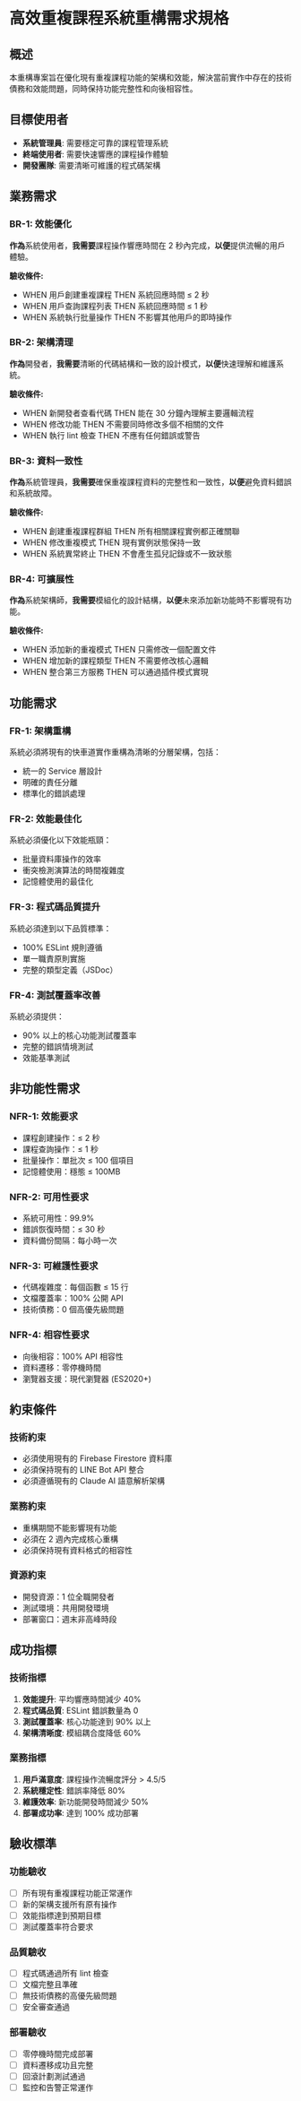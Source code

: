 # 高效重複課程系統重構需求規格

## 概述

本重構專案旨在優化現有重複課程功能的架構和效能，解決當前實作中存在的技術債務和效能問題，同時保持功能完整性和向後相容性。

## 目標使用者

- **系統管理員**: 需要穩定可靠的課程管理系統
- **終端使用者**: 需要快速響應的課程操作體驗
- **開發團隊**: 需要清晰可維護的程式碼架構

## 業務需求

### BR-1: 效能優化
**作為**系統使用者，**我需要**課程操作響應時間在 2 秒內完成，**以便**提供流暢的用戶體驗。

**驗收條件:**
- WHEN 用戶創建重複課程 THEN 系統回應時間 ≤ 2 秒
- WHEN 用戶查詢課程列表 THEN 系統回應時間 ≤ 1 秒
- WHEN 系統執行批量操作 THEN 不影響其他用戶的即時操作

### BR-2: 架構清理
**作為**開發者，**我需要**清晰的代碼結構和一致的設計模式，**以便**快速理解和維護系統。

**驗收條件:**
- WHEN 新開發者查看代碼 THEN 能在 30 分鐘內理解主要邏輯流程
- WHEN 修改功能 THEN 不需要同時修改多個不相關的文件
- WHEN 執行 lint 檢查 THEN 不應有任何錯誤或警告

### BR-3: 資料一致性
**作為**系統管理員，**我需要**確保重複課程資料的完整性和一致性，**以便**避免資料錯誤和系統故障。

**驗收條件:**
- WHEN 創建重複課程群組 THEN 所有相關課程實例都正確關聯
- WHEN 修改重複模式 THEN 現有實例狀態保持一致
- WHEN 系統異常終止 THEN 不會產生孤兒記錄或不一致狀態

### BR-4: 可擴展性
**作為**系統架構師，**我需要**模組化的設計結構，**以便**未來添加新功能時不影響現有功能。

**驗收條件:**
- WHEN 添加新的重複模式 THEN 只需修改一個配置文件
- WHEN 增加新的課程類型 THEN 不需要修改核心邏輯
- WHEN 整合第三方服務 THEN 可以通過插件模式實現

## 功能需求

### FR-1: 架構重構
系統必須將現有的快車道實作重構為清晰的分層架構，包括：
- 統一的 Service 層設計
- 明確的責任分離
- 標準化的錯誤處理

### FR-2: 效能最佳化
系統必須優化以下效能瓶頸：
- 批量資料庫操作的效率
- 衝突檢測演算法的時間複雜度
- 記憶體使用的最佳化

### FR-3: 程式碼品質提升
系統必須達到以下品質標準：
- 100% ESLint 規則遵循
- 單一職責原則實施
- 完整的類型定義（JSDoc）

### FR-4: 測試覆蓋率改善
系統必須提供：
- 90% 以上的核心功能測試覆蓋率
- 完整的錯誤情境測試
- 效能基準測試

## 非功能性需求

### NFR-1: 效能要求
- 課程創建操作：≤ 2 秒
- 課程查詢操作：≤ 1 秒
- 批量操作：單批次 ≤ 100 個項目
- 記憶體使用：穩態 ≤ 100MB

### NFR-2: 可用性要求
- 系統可用性：99.9%
- 錯誤恢復時間：≤ 30 秒
- 資料備份間隔：每小時一次

### NFR-3: 可維護性要求
- 代碼複雜度：每個函數 ≤ 15 行
- 文檔覆蓋率：100% 公開 API
- 技術債務：0 個高優先級問題

### NFR-4: 相容性要求
- 向後相容：100% API 相容性
- 資料遷移：零停機時間
- 瀏覽器支援：現代瀏覽器 (ES2020+)

## 約束條件

### 技術約束
- 必須使用現有的 Firebase Firestore 資料庫
- 必須保持現有的 LINE Bot API 整合
- 必須遵循現有的 Claude AI 語意解析架構

### 業務約束
- 重構期間不能影響現有功能
- 必須在 2 週內完成核心重構
- 必須保持現有資料格式的相容性

### 資源約束
- 開發資源：1 位全職開發者
- 測試環境：共用開發環境
- 部署窗口：週末非高峰時段

## 成功指標

### 技術指標
1. **效能提升**: 平均響應時間減少 40%
2. **程式碼品質**: ESLint 錯誤數量為 0
3. **測試覆蓋率**: 核心功能達到 90% 以上
4. **架構清晰度**: 模組耦合度降低 60%

### 業務指標
1. **用戶滿意度**: 課程操作流暢度評分 > 4.5/5
2. **系統穩定性**: 錯誤率降低 80%
3. **維護效率**: 新功能開發時間減少 50%
4. **部署成功率**: 達到 100% 成功部署

## 驗收標準

### 功能驗收
- [ ] 所有現有重複課程功能正常運作
- [ ] 新的架構支援所有原有操作
- [ ] 效能指標達到預期目標
- [ ] 測試覆蓋率符合要求

### 品質驗收
- [ ] 程式碼通過所有 lint 檢查
- [ ] 文檔完整且準確
- [ ] 無技術債務的高優先級問題
- [ ] 安全審查通過

### 部署驗收
- [ ] 零停機時間完成部署
- [ ] 資料遷移成功且完整
- [ ] 回滾計劃測試通過
- [ ] 監控和告警正常運作